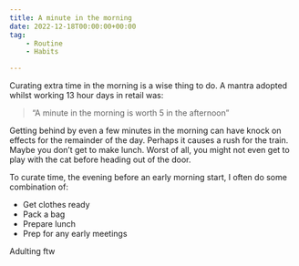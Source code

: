 ```yaml
---
title: A minute in the morning
date: 2022-12-18T00:00:00+00:00
tag: 
    - Routine
    - Habits

---
```


Curating extra time in the morning is a wise thing to do. A mantra adopted whilst working 13 hour days in retail was:

> “A minute in the morning is worth 5 in the afternoon”

Getting behind by even a few minutes in the morning can have knock on effects for the remainder of the day. Perhaps it causes a rush for the train. Maybe you don’t get to make lunch. Worst of all, you might not even get to play with the cat before heading out of the door.

To curate time, the evening before an early morning start, I often do some combination of: 

- Get clothes ready
- Pack a bag
- Prepare lunch
- Prep for any early meetings

Adulting ftw
